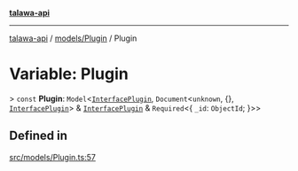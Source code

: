 [**talawa-api**](../../../README.md)

***

[talawa-api](../../../modules.md) / [models/Plugin](../README.md) / Plugin

# Variable: Plugin

\> `const` **Plugin**: `Model`\<[`InterfacePlugin`](../interfaces/InterfacePlugin.md), `Document`\<`unknown`, \{\}, [`InterfacePlugin`](../interfaces/InterfacePlugin.md)\> & [`InterfacePlugin`](../interfaces/InterfacePlugin.md) & `Required`\<\{ `_id`: `ObjectId`; \}\>\>

## Defined in

[src/models/Plugin.ts:57](https://github.com/PalisadoesFoundation/talawa-api/blob/3a5276aff43f5de4f7fab3ec9683a420dcdc7a06/src/models/Plugin.ts#L57)
